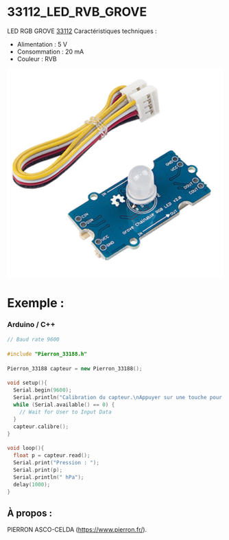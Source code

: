 # 33112_LED_RVB_GROVE

LED RGB GROVE [33112](https://www.pierron.fr/interface-arduino-uno-5949.html)
Caractéristiques techniques :
- Alimentation : 5 V
- Consommation : 20 mA
- Couleur : RVB

![33188](/img/L-33112.jpg)

# Exemple :
### Arduino / C++
```cpp
// Baud rate 9600

#include "Pierron_33188.h"

Pierron_33188 capteur = new Pierron_33188();

void setup(){
  Serial.begin(9600);
  Serial.println("Calibration du capteur.\nAppuyer sur une touche pour continuer.");
  while (Serial.available() == 0) {
    // Wait for User to Input Data
  }
  capteur.calibre();
}

void loop(){
  float p = capteur.read();
  Serial.print("Pression : ");
  Serial.print(p);
  Serial.println(" hPa");
  delay(1000);
}
```
## À propos :

PIERRON ASCO-CELDA (https://www.pierron.fr/).
